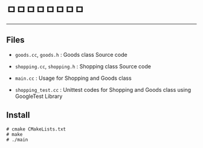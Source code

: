# ㅁㅁㅁㅁㅁㅁㅁㅁ
---
## Files

- `goods.cc`, `goods.h` : Goods class Source code

- `shopping.cc`, `shopping.h` : Shopping class Source code

- `main.cc` : Usage for Shopping and Goods class

- `shopping_test.cc` : Unittest codes for Shopping and Goods class 
                       using GoogleTest Library

## Install

```
# cmake CMakeLists.txt
# make
# ./main
```
